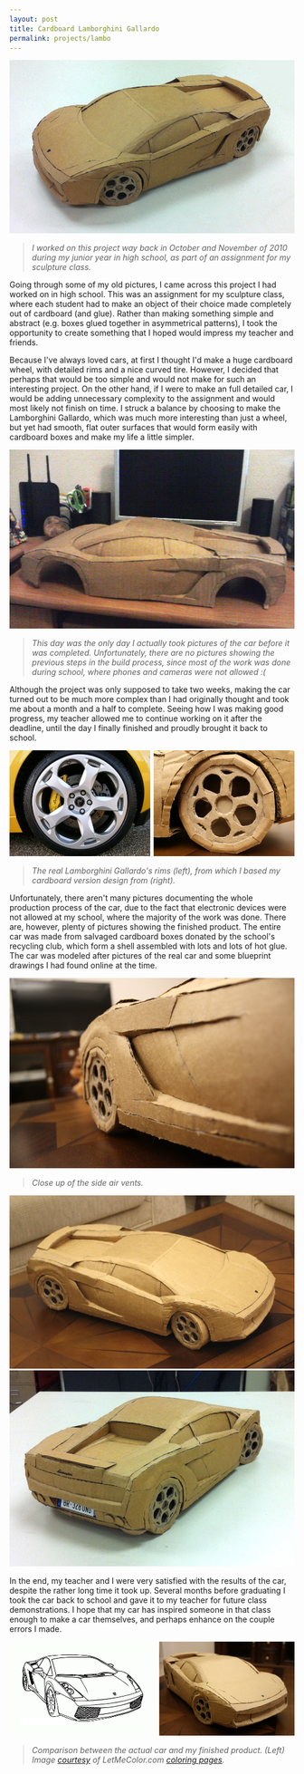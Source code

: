 ```yaml
---
layout: post
title: Cardboard Lamborghini Gallardo
permalink: projects/lambo
---
```


![The cardboard Lamborghini.](/assets/car_small.JPG "The finished product.")

> *I worked on this project way back in October and November of 2010 during my junior year in high school, as part of an assignment for my sculpture class.*

<!--more-->


Going through some of my old pictures, I came across this project I had worked on in high school. This was an assignment for my sculpture class, where each student had to make an object of their choice made completely out of cardboard (and glue). Rather than making something simple and abstract (e.g. boxes glued together in asymmetrical patterns), I took the opportunity to create something that I hoped would impress my teacher and friends.

Because I've always loved cars, at first I thought I'd make a huge cardboard wheel, with detailed rims and a nice curved tire. However, I decided that perhaps that would be too simple and would not make for such an interesting project. On the other hand, if I were to make an full detailed car, I would be adding unnecessary complexity to the assignment and would most likely not finish on time. I struck a balance by choosing to make the Lamborghini Gallardo, which was much more interesting than just a wheel, but yet had smooth, flat outer surfaces that would form easily with cardboard boxes and make my life a little simpler.

![Pre-assembly.](/assets/car2_small.JPG "Pre-assembly")

> *This day was the only day I actually took pictures of the car before it was completed. Unfortunately, there are no pictures showing the previous steps in the build process, since most of the work was done during school, where phones and cameras were not allowed :(*

Although the project was only supposed to take two weeks, making the car turned out to be much more complex than I had originally thought and took me about a month and a half to complete. Seeing how I was making good progress, my teacher allowed me to continue working on it after the deadline, until the day I finally finished and proudly brought it back to school.

![Wheel comparison.](/assets/wheels_small.JPG "The real rims vs my rims.")

> *The real Lamborghini Gallardo's rims (left), from which I based my cardboard version design from (right).*

Unfortunately, there aren't many pictures documenting the whole production process of the car, due to the fact that electronic devices were not allowed at my school, where the majority of the work was done. There are, however, plenty of pictures showing the finished product. The entire car was made from salvaged cardboard boxes donated by the school's recycling club, which form a shell assembled with lots and lots of hot glue. The car was modeled after pictures of the real car and some blueprint drawings I had found online at the time.

![Side air vents.](/assets/IMG_3639_small_w.JPG "Side air vents.")

> *Close up of the side air vents.*

![top right](/assets/car4_small.JPG "Top right view.")
![complete back right](/assets/car3_small.JPG "The finished product.")

In the end, my teacher and I were very satisfied with the results of the car, despite the rather long time it took up.
Several months before graduating I took the car back to school and gave it to my teacher for future class demonstrations. I hope that my car has inspired someone in that class enough to make a car themselves, and perhaps enhance on the couple errors I made.

![Car comparison.](/assets/car_comp_small.JPG "Another comparison.")

> *Comparison between the actual car and my finished product. (Left) Image [courtesy](http://www.letmecolor.com/more/copyright) of LetMeColor.com [coloring pages](http://www.letmecolor.com/).*